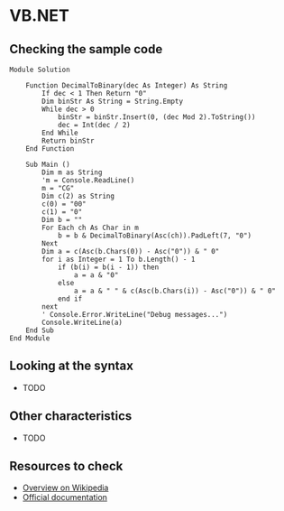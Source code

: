 # VB.NET

## Checking the sample code

```vb.net runnable
Module Solution

    Function DecimalToBinary(dec As Integer) As String
        If dec < 1 Then Return "0"
        Dim binStr As String = String.Empty
        While dec > 0
            binStr = binStr.Insert(0, (dec Mod 2).ToString())
            dec = Int(dec / 2)
        End While
        Return binStr
    End Function

    Sub Main ()
        Dim m as String
        'm = Console.ReadLine()
        m = "CG"
        Dim c(2) as String
        c(0) = "00"
        c(1) = "0"
        Dim b = ""
        For Each ch As Char in m
            b = b & DecimalToBinary(Asc(ch)).PadLeft(7, "0")
        Next
        Dim a = c(Asc(b.Chars(0)) - Asc("0")) & " 0"
        for i as Integer = 1 To b.Length() - 1
            if (b(i) = b(i - 1)) then
                a = a & "0"
            else
                a = a & " " & c(Asc(b.Chars(i)) - Asc("0")) & " 0"
            end if
        next
        ' Console.Error.WriteLine("Debug messages...")
        Console.WriteLine(a)
    End Sub
End Module
```

## Looking at the syntax

- TODO

## Other characteristics

- TODO

## Resources to check

- [Overview on Wikipedia](https://en.wikipedia.org/wiki/Visual_Basic_.NET)
- [Official documentation](https://docs.microsoft.com/hu-hu/dotnet/visual-basic/)
